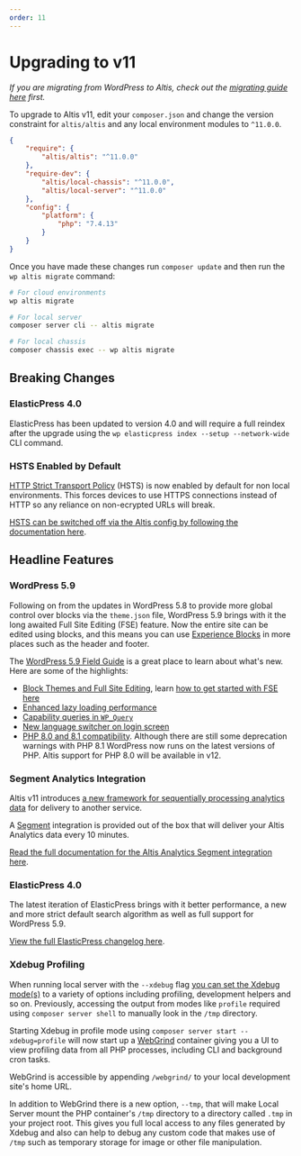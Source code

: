 ```yaml
---
order: 11
---
```

# Upgrading to v11

_If you are migrating from WordPress to Altis, check out the [migrating guide here](../migrating-from-wordpress.md) first._

To upgrade to Altis v11, edit your `composer.json` and change the version constraint for `altis/altis` and any local environment modules to `^11.0.0`.

```json
{
	"require": {
		"altis/altis": "^11.0.0"
	},
	"require-dev": {
		"altis/local-chassis": "^11.0.0",
		"altis/local-server": "^11.0.0"
	},
	"config": {
		"platform": {
			"php": "7.4.13"
		}
	}
}
```

Once you have made these changes run `composer update` and then run the `wp altis migrate` command:

```sh
# For cloud environments
wp altis migrate

# For local server
composer server cli -- altis migrate

# For local chassis
composer chassis exec -- wp altis migrate
```

## Breaking Changes

### ElasticPress 4.0

ElasticPress has been updated to version 4.0 and will require a full reindex after the upgrade using the `wp elasticpress index --setup --network-wide` CLI command.

### HSTS Enabled by Default

[HTTP Strict Transport Policy](https://en.wikipedia.org/wiki/HTTP_Strict_Transport_Security) (HSTS) is now enabled by default for non local environments. This forces devices to use HTTPS connections instead of HTTP so any reliance on non-ecrypted URLs will break.

[HSTS can be switched off via the Altis config by following the documentation here](docs://security/browser.md#strict-transport-policy).

## Headline Features

### WordPress 5.9

Following on from the updates in WordPress 5.8 to provide more global control over blocks via the `theme.json` file, WordPress 5.9 brings with it the long awaited Full Site Editing (FSE) feature. Now the entire site can be edited using blocks, and this means you can use [Experience Blocks](https://www.altis-dxp.com/experience-blocks/) in more places such as the header and footer.

The [WordPress 5.9 Field Guide](https://make.wordpress.org/core/2022/01/10/wordpress-5-9-field-guide/) is a great place to learn about what's new. Here are some of the highlights:

- [Block Themes and Full Site Editing](https://make.wordpress.org/core/2022/01/04/block-themes-a-new-way-to-build-themes-in-wordpress-5-9/), learn [how to get started with FSE here](docs://cms/full-site-editing.md)
- [Enhanced lazy loading performance](https://make.wordpress.org/core/2021/12/29/enhanced-lazy-loading-performance-in-5-9/)
- [Capability queries in `WP_Query`](https://make.wordpress.org/core/2022/01/05/new-capability-queries-in-wordpress-5-9/)
- [New language switcher on login screen](https://make.wordpress.org/core/2021/12/20/introducing-new-language-switcher-on-the-login-screen-in-wp-5-9/)
- [PHP 8.0 and 8.1 compatibility](https://make.wordpress.org/core/2022/01/10/wordpress-5-9-and-php-8-0-8-1/). Although there are still some deprecation warnings with PHP 8.1 WordPress now runs on the latest versions of PHP. Altis support for PHP 8.0 will be available in v12.


### Segment Analytics Integration

Altis v11 introduces [a new framework for sequentially processing analytics data](docs://analytics/native/api/data-export.md) for delivery to another service.

A [Segment](https://segment.com/) integration is provided out of the box that will deliver your Altis Analytics data every 10 minutes.

[Read the full documentation for the Altis Analytics Segment integration here](docs://analytics/native/api/data-export/segment.md).


### ElasticPress 4.0

The latest iteration of ElasticPress brings with it better performance, a new and more strict default search algorithm as well as full support for WordPress 5.9.

[View the full ElasticPress changelog here](https://github.com/10up/ElasticPress/releases/tag/4.0.0).


### Xdebug Profiling

When running local server with the `--xdebug` flag [you can set the Xdebug mode(s)](docs://local-server/using-xdebug.md) to a variety of options including profiling, development helpers and so on. Previously, accessing the output from modes like `profile` required using `composer server shell` to manually look in the `/tmp` directory.

Starting Xdebug in profile mode using `composer server start --xdebug=profile` will now start up a [WebGrind](https://github.com/jokkedk/webgrind) container giving you a UI to view profiling data from all PHP processes, including CLI and background cron tasks.

WebGrind is accessible by appending `/webgrind/` to your local development site's home URL.

In addition to WebGrind there is a new option, `--tmp`, that will make Local Server mount the PHP container's `/tmp` directory to a directory called `.tmp` in your project root. This gives you full local access to any files generated by Xdebug and also can help to debug any custom code that makes use of `/tmp` such as temporary storage for image or other file manipulation.
